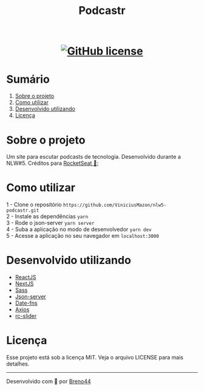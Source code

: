 <div align="center">
  <h1>Podcastr<h1>
  <br/>
  <a href="https://github.com/ViniciusMazon/nlw5-podcastr/blob/develop/LICENSE"><img alt="GitHub license" src="https://img.shields.io/github/license/ViniciusMazon/nlw5-podcastr"></a>
</div>


# Sumário
1. [Sobre o projeto](#sobre-o-projeto)
2. [Como utilizar](#como-utilizar)
3. [Desenvolvido utilizando](#desenvolvido-utilizando)
4. [Licença](#licença)

# Sobre o projeto
Um site para escutar podcasts de tecnologia. Desenvolvido durante a NLW#5.
Créditos para [RocketSeat 💜](https://github.com/Rocketseat);
  <div align="center">
</div>

# Como utilizar

1 - Clone o repositório `https://github.com/ViniciusMazon/nlw5-podcastr.git`
<br />
2 - Instale as dependências `yarn`
<br />
3 - Rode o json-server `yarn server`
<br />
4 - Suba a aplicação no modo de desenvolvedor `yarn dev`
<br />
5 - Acesse a aplicação no seu navegador em `localhost:3000`
<br />

# Desenvolvido utilizando

- [ReactJS](https://pt-br.reactjs.org/)
- [NextJS](https://nextjs.org/)
- [Sass](https://sass-lang.com/)
- [Json-server](https://github.com/typicode/json-server)
- [Date-fns](https://date-fns.org/)
- [Axios](https://github.com/axios/axios)
- [rc-slider](https://www.npmjs.com/package/rc-slider)

# Licença
Esse projeto está sob a licença MIT. Veja o arquivo LICENSE para mais detalhes.

---
Desenvolvido com 🖤 por [Breno44](https://github.com/Breno44)
